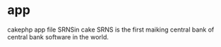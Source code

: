 app
===

cakephp app file SRNSin cake
 SRNS is the first maiking central bank of central bank software in the world.
 
